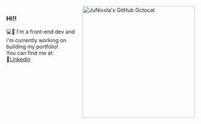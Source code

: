 <img align="right" src="https://user-images.githubusercontent.com/37962288/88593028-4eac9a00-d035-11ea-8918-08a7bf4d67c1.png" alt="JuNicola's GitHub Octocat" width=300px height=300px/>

### Hi!! 
💻💜 I'm a front-end dev and i'm currently working on building my portfolio! <br>
You can find me at: <br>
🙋[Linkedin](http://linkedin.com/in/junicola) <br>

